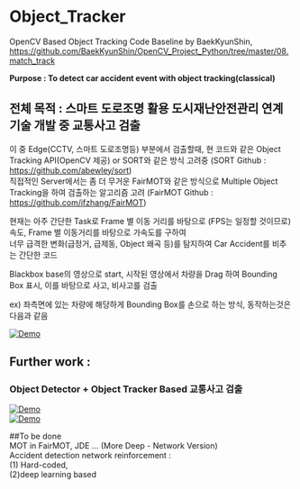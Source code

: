 # Object_Tracker

OpenCV Based Object Tracking Code Baseline by BaekKyunShin, https://github.com/BaekKyunShin/OpenCV_Project_Python/tree/master/08.match_track

__Purpose : To detect car accident event with object tracking(classical)__

## 전체 목적 : 스마트 도로조명 활용 도시재난안전관리 연계 기술 개발 중 교통사고 검출  
이 중 Edge(CCTV, 스마트 도로조명등) 부분에서 검출할때, 현 코드와 같은 Object Tracking API(OpenCV 제공) or SORT와 같은 방식 고려중 (SORT Github : https://github.com/abewley/sort)  
직접적인 Server에서는 좀 더 무거운 FairMOT와 같은 방식으로 Multiple Object Tracking을 하여 검출하는 알고리즘 고려 (FairMOT Github : https://github.com/ifzhang/FairMOT)

현재는 아주 간단한 Task로 Frame 별 이동 거리를 바탕으로 (FPS는 일정할 것이므로) 속도, Frame 별 이동거리를 바탕으로 가속도를 구하여  
너무 급격한 변화(급정거, 급제동, Object 왜곡 등)를 탐지하여 Car Accident를 비추는 간단한 코드

Blackbox base의 영상으로 start, 시작된 영상에서 차량을 Drag 하여 Bounding Box 표시, 이를 바탕으로 사고, 비사고를 검출

ex) 좌측면에 있는 차량에 해당하게 Bounding Box를 손으로 하는 방식, 동작하는것은 다음과 같음

[![Demo](http://img.youtube.com/vi/tvtUrwRFx8E/0.jpg)](https://youtu.be/tvtUrwRFx8E) 

## Further work :  
### Object Detector + Object Tracker Based 교통사고 검출 

[![Demo](http://img.youtube.com/vi/ZmSdxTWi2es/0.jpg)](https://youtu.be/ZmSdxTWi2es)  
[![Demo](http://img.youtube.com/vi/SD5RrcX_89o/0.jpg)](https://youtu.be/SD5RrcX_89o)  


##To be done  
MOT in FairMOT, JDE ... (More Deep - Network Version)  
Accident detection network reinforcement :  
(1) Hard-coded,  
(2)deep learning based
